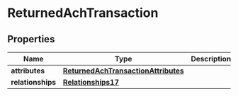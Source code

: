# ReturnedAchTransaction

## Properties
Name | Type | Description | Notes
------------ | ------------- | ------------- | -------------
**attributes** | [**ReturnedAchTransactionAttributes**](ReturnedAchTransactionAttributes.md) |  | 
**relationships** | [**Relationships17**](Relationships17.md) |  | 
